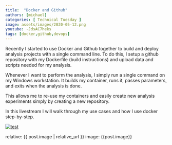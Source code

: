 ```yaml
---
title:  "Docker and Github"
authors: [michael]
categories: [ Technical Tuesday ]
image: assets/images/2020-05-12.png
youtube: -JdsAC7heks
tags: [docker,github,devops]
---
```

Recently I started to use Docker and Github together to build and deploy analysis projects with a single command line. To do this, I setup a github repository with my Dockerfile (build instructions) and upload data and scripts needed for my analysis. 

Whenever I want to perform the analysis, I simply run a single command on my Windows workstation. It builds my container, runs it, passes parameters, and exits when the analysis is done. 

This allows me to re-use my containers and easily create new analysis experiments simply by creating a new repository.

In this livestream I will walk through my use cases and how I use docker step-by-step.

[![test](/{{post.image}})](https://youtu.be/{{page.youtube}} "{{page.title}}")


relative: {{ post.image | relative_url }}
image: {{post.image}}
